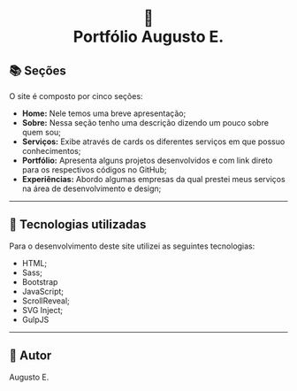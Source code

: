 <h1 align="center">🗻<br>Portfólio Augusto E.</h1>

## 📚 Seções

O site é composto por cinco seções:

- **Home:** Nele temos uma breve apresentação;
- **Sobre:** Nessa seção tenho uma descrição dizendo um pouco sobre quem sou;
- **Serviços:** Exibe através de cards os diferentes serviços em que possuo conhecimentos;
- **Portfólio:** Apresenta alguns projetos desenvolvidos e com link direto para os respectivos códigos no GitHub;
- **Experiências:** Abordo algumas empresas da qual prestei meus serviços na área de desenvolvimento e design;

---

## 💼 Tecnologias utilizadas

Para o desenvolvimento deste site utilizei as seguintes tecnologias:

- HTML;
- Sass;
- Bootstrap
- JavaScript;
- ScrollReveal;
- SVG Inject;
- GulpJS

---

<h2>🦄 Autor</h2>

Augusto E.
